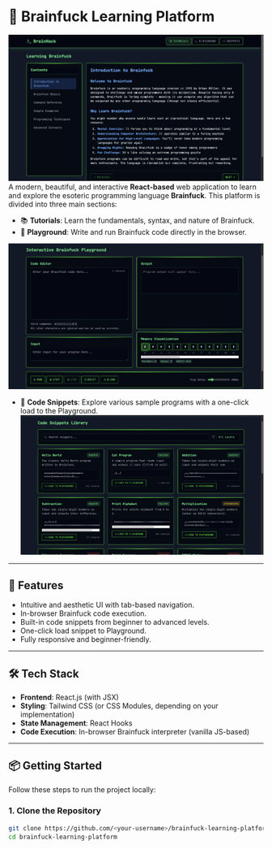 # 🧠 Brainfuck Learning Platform
![alt text](/Assets_readme/BF_Tutorials.png)
A modern, beautiful, and interactive **React-based** web application to learn and explore the esoteric programming language **Brainfuck**. This platform is divided into three main sections:

- 📚 **Tutorials**: Learn the fundamentals, syntax, and nature of Brainfuck.
- 🧪 **Playground**: Write and run Brainfuck code directly in the browser.

![alt text](/Assets_readme/BF_Playground.png)

- 💾 **Code Snippets**: Explore various sample programs with a one-click load to the Playground.
![alt text](/Assets_readme/BF_Snippets.png)
---

## 🚀 Features

- Intuitive and aesthetic UI with tab-based navigation.
- In-browser Brainfuck code execution.
- Built-in code snippets from beginner to advanced levels.
- One-click load snippet to Playground.
- Fully responsive and beginner-friendly.

---

## 🛠️ Tech Stack

- **Frontend**: React.js (with JSX)
- **Styling**: Tailwind CSS (or CSS Modules, depending on your implementation)
- **State Management**: React Hooks
- **Code Execution**: In-browser Brainfuck interpreter (vanilla JS-based)

---

## 📦 Getting Started

Follow these steps to run the project locally:

### 1. Clone the Repository

```bash
git clone https://github.com/<your-username>/brainfuck-learning-platform.git
cd brainfuck-learning-platform
